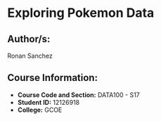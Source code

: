 # Exploring Pokemon Data

## Author/s:
Ronan Sanchez

## Course Information:
- **Course Code and Section:** DATA100 - S17
- **Student ID:** 12126918
- **College:** GCOE
